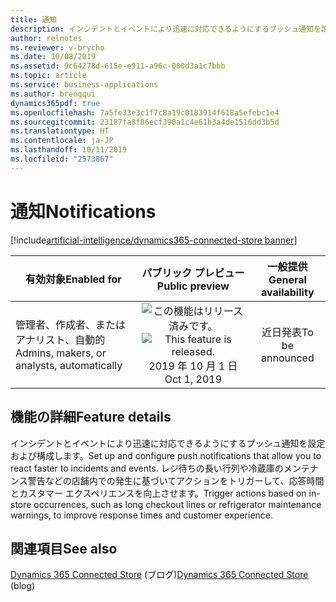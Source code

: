 ```yaml
---
title: 通知
description: インシデントとイベントにより迅速に対応できるようにするプッシュ通知を設定および構成します。 レジ待ちの長い行列や冷蔵庫のメンテナンス警告などの店舗内での発生に基づいてアクションをトリガーして、応答時間を改善し、カスタマー エクスペリエンスを向上させます。
author: relnotes
ms.reviewer: v-brycho
ms.date: 10/08/2019
ms.assetid: 9c64278d-615e-e911-a96c-000d3a1c7bbb
ms.topic: article
ms.service: business-applications
ms.author: brengqui
dynamics365pdf: true
ms.openlocfilehash: 7a5fe33e3c1f7c8a19c0183914f618a5efebc1e4
ms.sourcegitcommit: 23187fa8f86ecf390a1c4e61b3a4de1516dd3b5d
ms.translationtype: HT
ms.contentlocale: ja-JP
ms.lasthandoff: 10/11/2019
ms.locfileid: "2573867"
---
```

# <a name="notifications"></a><span data-ttu-id="29486-104">通知</span><span class="sxs-lookup"><span data-stu-id="29486-104">Notifications</span></span>
[!include[artificial-intelligence/dynamics365-connected-store banner](../includes/artificial-intelligence/dynamics365-connected-store.md)]

| <span data-ttu-id="29486-105">有効対象</span><span class="sxs-lookup"><span data-stu-id="29486-105">Enabled for</span></span>    |  <span data-ttu-id="29486-106">パブリック プレビュー</span><span class="sxs-lookup"><span data-stu-id="29486-106">Public preview</span></span> | <span data-ttu-id="29486-107">一般提供</span><span class="sxs-lookup"><span data-stu-id="29486-107">General availability</span></span> | 
| ---------- | :----------: |:----------: |
|<span data-ttu-id="29486-108">管理者、作成者、またはアナリスト、自動的</span><span class="sxs-lookup"><span data-stu-id="29486-108">Admins, makers, or analysts, automatically</span></span>|<span data-ttu-id="29486-109">![この機能はリリース済みです。](/dynamics365-release-plan/media/green-checkmark.png "この機能はリリース済みです。")</span><span class="sxs-lookup"><span data-stu-id="29486-109">![This feature is released.](/dynamics365-release-plan/media/green-checkmark.png "This feature is released.")</span></span> <span data-ttu-id="29486-110">2019 年 10 月 1 日</span><span class="sxs-lookup"><span data-stu-id="29486-110">Oct 1, 2019</span></span>| <span data-ttu-id="29486-111">近日発表</span><span class="sxs-lookup"><span data-stu-id="29486-111">To be announced</span></span>|






## <a name="feature-details"></a><span data-ttu-id="29486-112">機能の詳細</span><span class="sxs-lookup"><span data-stu-id="29486-112">Feature details</span></span>
<!--feature detail start -->
<span data-ttu-id="29486-113">インシデントとイベントにより迅速に対応できるようにするプッシュ通知を設定および構成します。</span><span class="sxs-lookup"><span data-stu-id="29486-113">Set up and configure push notifications that allow you to react faster to incidents and events.</span></span> <span data-ttu-id="29486-114">レジ待ちの長い行列や冷蔵庫のメンテナンス警告などの店舗内での発生に基づいてアクションをトリガーして、応答時間とカスタマー エクスペリエンスを向上させます。</span><span class="sxs-lookup"><span data-stu-id="29486-114">Trigger actions based on in-store occurrences, such as long checkout lines or refrigerator maintenance warnings, to improve response times and customer experience.</span></span> 
<!--feature detail end -->










## <a name="see-also"></a><span data-ttu-id="29486-115">関連項目</span><span class="sxs-lookup"><span data-stu-id="29486-115">See also</span></span>

<span data-ttu-id="29486-116">[Dynamics 365 Connected Store](https://community.dynamics.com/365/connectedstore/) (ブログ)</span><span class="sxs-lookup"><span data-stu-id="29486-116">[Dynamics 365 Connected Store](https://community.dynamics.com/365/connectedstore/) (blog)</span></span>
